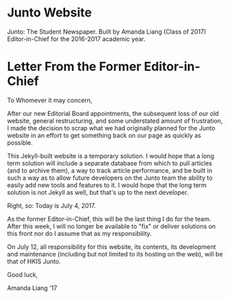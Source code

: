 # Junto Website
Junto: The Student Newspaper.
Built by Amanda Liang (Class of 2017)
Editor-in-Chief for the 2016-2017 academic year.

# Letter From the Former Editor-in-Chief
To Whomever it may concern,

After our new Editorial Board appointments, the subsequent loss of our old website, general restructuring, and some understated amount of frustration, I made the decision to scrap what we had originally planned for the Junto website in an effort to get something back on our page as quickly as possible.

This Jekyll-built website is a temporary solution.
I would hope that a long term solution will include a separate database from which to pull articles (and to archive them), a way to track article performance, and be built in such a way as to allow future developers on the Junto team the ability to easily add new tools and features to it. I would hope that the long term solution is not Jekyll as well, but that's up to the next developer.

Right, so: Today is July 4, 2017.

As the former Editor-in-Chief, this will be the last thing I do for the team. After this week, I will no longer be available to "fix" or deliver solutions on this front nor do I assume that as my responsibility.

On July 12, all responsibility for this website, its contents, its development and maintenance (including but not limited to its hosting on the web), will be that of HKIS Junto.

Good luck,

Amanda Liang '17
